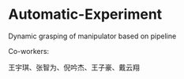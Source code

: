 # Automatic-Experiment
Dynamic grasping of manipulator based on pipeline


Co-workers:

王宇琪、张智为、倪吟杰、王子豪、戴云翔
